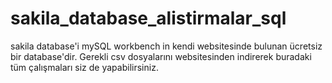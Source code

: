 # sakila_database_alistirmalar_sql
sakila database'i mySQL workbench in kendi websitesinde bulunan ücretsiz bir database'dir. Gerekli csv dosyalarını websitesinden indirerek buradaki tüm çalışmaları siz de yapabilirsiniz.